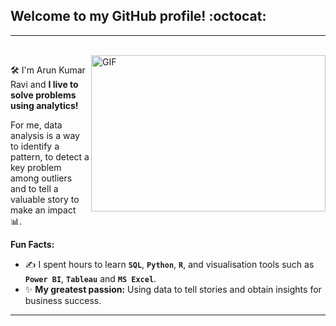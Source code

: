 ## Welcome to my GitHub profile! :octocat:

---

<br />

<img align="right" height="250" width="375" alt="GIF" src="https://github.com/ndleah/ndleah/blob/main/IMG/quote.gif" />

:hammer_and_wrench: I'm Arun Kumar Ravi and **I live to solve problems using analytics!** 

For me, data analysis is a way to identify a pattern, to detect a key problem among outliers and to tell a valuable story to make an impact :bar_chart:.

**Fun Facts:**
- :writing_hand: I spent hours to learn **```SQL```**, **```Python```**, **```R```**, and visualisation tools such as **```Power BI```**, **```Tableau```** and **```MS Excel```**.
- :sparkles: **My greatest passion:** Using data to tell stories and obtain insights for business success.

---
